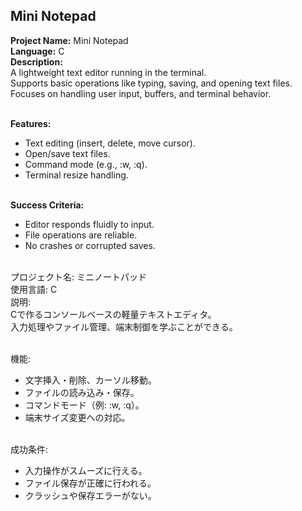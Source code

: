 ## Mini Notepad

**Project Name:** Mini Notepad <br>
**Language:** C <br>
**Description:** <br>
A lightweight text editor running in the terminal.<br>
Supports basic operations like typing, saving, and opening text files.<br>
Focuses on handling user input, buffers, and terminal behavior.<br><br>

**Features:** <br>
- Text editing (insert, delete, move cursor). <br>
- Open/save text files. <br>
- Command mode (e.g., :w, :q). <br>
- Terminal resize handling. <br><br>

**Success Criteria:** <br>
- Editor responds fluidly to input. <br>
- File operations are reliable. <br>
- No crashes or corrupted saves. <br><br>

プロジェクト名: ミニノートパッド<br>
使用言語: C <br>
説明: <br>
Cで作るコンソールベースの軽量テキストエディタ。<br>
入力処理やファイル管理、端末制御を学ぶことができる。<br><br>

機能: <br>
- 文字挿入・削除、カーソル移動。 <br>
- ファイルの読み込み・保存。 <br>
- コマンドモード（例: :w, :q）。 <br>
- 端末サイズ変更への対応。 <br><br>

成功条件: <br>
- 入力操作がスムーズに行える。 <br>
- ファイル保存が正確に行われる。 <br>
- クラッシュや保存エラーがない。 <br><br>
